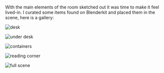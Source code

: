 
With the main elements of the room sketched out it was time to make it feel lived-in. I curated some items found on Blenderkit and placed them in the scene, here is a gallery:

![desk](./images/day-8-desk.png)

![under desk](./images/day-8-under-desk.png)

![containers](./images/day-8-containers.png)

![reading corner](./images/day-8-reading-corner-shadow-fix.png)

![full scene](./images/day-8-full-scene.png)


<div style="height: 1em"> </div>
